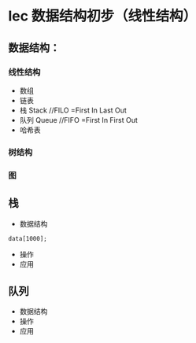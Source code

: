 # lec 数据结构初步（线性结构）

## 数据结构：
### 线性结构
- 数组
- 链表
- 栈 Stack //FILO =First In Last Out
- 队列 Queue //FIFO =First In First Out
- 哈希表

### 树结构
### 图

## 栈
- 数据结构
```
data[1000];

```
- 操作
- 应用
## 队列
- 数据结构
- 操作
- 应用
